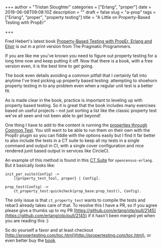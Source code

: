 +++
author = "Tristan Sloughter"
categories = ["Erlang", "proper"]
date = 2019-06-08T09:08:10Z
description = ""
draft = false
slug = "a-prop"
tags = ["Erlang", "proper", "property testing"]
title = "A Little on Property-Based Testing with PropEr"

+++

Fred Hebert's latest book [Property-Based Testing with PropEr, Erlang and Elixir](http://propertesting.com/) is out in a print version from The Pragmatic Programmers.

If you are like me you've known you need to figure out property testing for a long time now and keep putting it off. Now that there is a book, with a free version even, it is the best time to get going.

The book even details avoiding a common pitfall that I certainly fall into anytime I've tried picking up  property based testing: attempting to shoehorn property testing in to any problem even when a regular unit test is a better fit.

As is made clear in the book, practice is important to leveling up with property based testing. So it is great that the book includes many exercises based on useful projects – not just sorting a list like the classic property test we've all seen and not been able to get beyond!

One thing I have to add to the content is running the [properties through Common Test](https://erldocs.com/current/common_test/ct_property_test.html). You still want to be able to run them on their own with the PropEr plugin so you can fiddle with the options easily but I find it far better to also include the tests in a CT suite to keep all my tests in a single command and output in CI, with a single cover configuration and nice rendered junit based output in services like CircleCI.

An example of this method is found in this [CT Suite](https://github.com/census-instrumentation/opencensus-erlang/blob/e45bd01e27f666fbf17453a39594376a1f1d601e/test/oc_sampler_period_or_count_prop_SUITE.erl) for `opencensus-erlang`. But it basically looks like:

```
init_per_suite(Config) ->
    [{property_test_tool, proper} | Config].

prop_test(Config) ->
    ct_property_test:quickcheck(prop_base:prop_test(), Config).
```

The only issue is that `ct_property_test` wants to compile the tests and rebar3 already takes care of that. To resolve this I have a PR, so if you agree please give a thumbs up to my PR [https://github.com/erlang/otp/pull/2145](https://github.com/erlang/otp/pull/2145) if it hasn't been merged yet when you are reading this :)

So do yourself a favor and at least checkout [http://propertesting.com/toc.html](http://propertesting.com/toc.html), or even better buy the [book](https://pragprog.com/book/fhproper/property-based-testing-with-proper-erlang-and-elixir).

